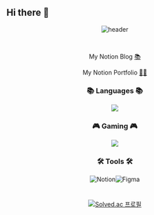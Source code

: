 ## Hi there 👋

 <div align="center">
   
![header](https://capsule-render.vercel.app/api?type=waving&color=auto&height=200&section=header&text=Lee%20Byeongchan&animation=fadeIn&fontSize=90&fontAlignY=40)

</br>

<!--
![Anurag's GitHub stats](https://github-readme-stats.vercel.app/api?username=Byeongchan&theme=tokyonight&show_icons=true)

</br>

![Top Langs](https://github-readme-stats.vercel.app/api/top-langs/?username=Byeongchan&layout=compact&theme=tokyonight)

-->

My Notion Blog
[📚](https://hushed-crocodile-66e.notion.site/3e02925ec2bf49069f6032747b2d642d?pvs=4)
</br>

My Notion Portfolio
[🙋‍♂️](https://hushed-crocodile-66e.notion.site/3e3b0f41685940cb858ed910a772cf66?pvs=4)

<h3 align="center"><b>📚 Languages 📚</b></h3>
<img src="https://img.shields.io/badge/c%23-%23239120.svg?style=for-the-badge&logo=c-sharp&logoColor=white"/>
</br>

<h3 align="center"><b>🎮 Gaming 🎮</b></h3>
<img src="https://img.shields.io/badge/unity-%23000000.svg?style=for-the-badge&logo=unity&logoColor=white"/>

<h3 align="center"><b>🛠 Tools 🛠</b></h3>

![Notion](https://img.shields.io/badge/Notion-%23000000.svg?style=for-the-badge&logo=notion&logoColor=white)![Figma](https://img.shields.io/badge/figma-%23F24E1E.svg?style=for-the-badge&logo=figma&logoColor=white)

#

[![Solved.ac
프로필](http://mazassumnida.wtf/api/v2/generate_badge?boj=bychan99)](https://solved.ac/bychan99)

</div>

<!--
**Byeongchan99/Byeongchan99** is a ✨ _special_ ✨ repository because its `README.md` (this file) appears on your GitHub profile.

Here are some ideas to get you started:

- 🔭 I’m currently working on ...
- 🌱 I’m currently learning ...
- 👯 I’m looking to collaborate on ...
- 🤔 I’m looking for help with ...
- 💬 Ask me about ...
- 📫 How to reach me: ...
- 😄 Pronouns: ...
- ⚡ Fun fact: ...
-->

